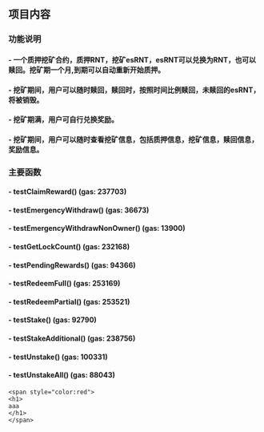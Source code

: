 ## 项目内容

### 功能说明

#### - 一个质押挖矿合约，质押RNT，挖矿esRNT，esRNT可以兑换为RNT，也可以赎回。挖矿期一个月,到期可以自动重新开始质押。
#### - 挖矿期间，用户可以随时赎回，赎回时，按照时间比例赎回，未赎回的esRNT，将被销毁。
#### - 挖矿期满，用户可自行兑换奖励。
#### - 挖矿期间，用户可以随时查看挖矿信息，包括质押信息，挖矿信息，赎回信息，奖励信息。

### 主要函数

#### - testClaimReward() (gas: 237703)
#### - testEmergencyWithdraw() (gas: 36673)
#### - testEmergencyWithdrawNonOwner() (gas: 13900)
#### - testGetLockCount() (gas: 232168)
#### - testPendingRewards() (gas: 94366)
#### - testRedeemFull() (gas: 253169)
#### - testRedeemPartial() (gas: 253521)
#### - testStake() (gas: 92790)
#### - testStakeAdditional() (gas: 238756)
#### - testUnstake() (gas: 100331)
#### - testUnstakeAll() (gas: 88043)

```
<span style="color:red">
<h1>
aaa
</h1>
</span>
```